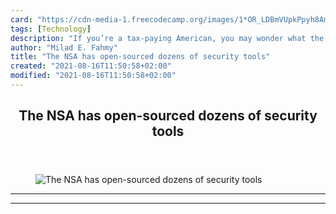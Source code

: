 ```yaml
---
card: "https://cdn-media-1.freecodecamp.org/images/1*OR_LDBmVUpkPpyh8Am1hqA.png"
tags: [Technology]
description: "If you’re a tax-paying American, you may wonder what the shad"
author: "Milad E. Fahmy"
title: "The NSA has open-sourced dozens of security tools"
created: "2021-08-16T11:50:58+02:00"
modified: "2021-08-16T11:50:58+02:00"
---
```

<div class="site-wrapper">
<main id="site-main" class="site-main outer">
<div class="inner">
<article class="post-full post tag-technology tag-tech tag-open-source tag-startup tag-security ">
<header class="post-full-header">
<h1 class="post-full-title">The NSA has open-sourced dozens of security tools</h1>
</header>
<figure class="post-full-image">
<picture>
<source media="(max-width: 700px)" sizes="1px" srcset="data:image/gif;base64,R0lGODlhAQABAIAAAAAAAP///yH5BAEAAAAALAAAAAABAAEAAAIBRAA7 1w">
<source media="(min-width: 701px)" sizes="(max-width: 800px) 400px,
(max-width: 1170px) 700px,
1400px" srcset="https://cdn-media-1.freecodecamp.org/images/1*OR_LDBmVUpkPpyh8Am1hqA.png 300w,
https://cdn-media-1.freecodecamp.org/images/1*OR_LDBmVUpkPpyh8Am1hqA.png 600w,
https://cdn-media-1.freecodecamp.org/images/1*OR_LDBmVUpkPpyh8Am1hqA.png 1000w,
https://cdn-media-1.freecodecamp.org/images/1*OR_LDBmVUpkPpyh8Am1hqA.png 2000w">
<img onerror="this.style.display='none'" src="https://cdn-media-1.freecodecamp.org/images/1*OR_LDBmVUpkPpyh8Am1hqA.png" alt="The NSA has open-sourced dozens of security tools">
</picture>
</figure>
<section class="post-full-content">
<div class="post-content">
</div>
<hr>
<hr>
</section>
</article>
</div>
</main>
</div>
<!-- Google Tag Manager (noscript) -->
<!-- End Google Tag Manager (noscript) -->
